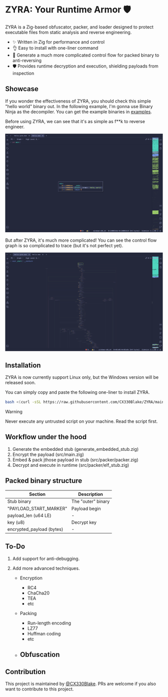 # ZYRA: Your Runtime Armor 🛡️

ZYRA is a Zig-based obfuscator, packer, and loader designed to protect executable files from static analysis and reverse engineering.

- ✨ Written in Zig for performance and control
- 👌 Easy to install with one-liner command
- 🔄 Generate a much more complicated control flow for packed binary to anti-reversing
- 🛡️ Provides runtime decryption and execution, shielding payloads from inspection

## Showcase

If you wonder the effectiveness of ZYRA, you should check this simple "hello world" binary out. In the following example, I'm gonna use Binary Ninja as the decompiler. You can get the example binaries in [examples](./examples/).

Before using ZYRA, we can see that it's as simple as f\*\*k to reverse engineer.

![Before ZYRA](./assets/BeforeZyra.png)

But after ZYRA, it's much more complicated! You can see the control flow graph is so complicated to trace (but it's not perfect yet).

![After ZYRA](./assets/AfterZyra.png)

## Installation

ZYRA is now currently support Linux only, but the Windows version will be released soon.

You can simply copy and paste the following one-liner to install ZYRA.

```bash
bash <(curl -sSL https://raw.githubusercontent.com/CX330Blake/ZYRA/main/install.sh)
```

> [!WARNING]  
> Never execute any untrusted script on your machine. Read the script first.

## Workflow under the hood

1. Generate the embedded stub (generate_embedded_stub.zig)
2. Encrypt the payload (src/main.zig)
3. Embed & pack jthose payload in stub (src/packer/packer.zig)
4. Decrypt and execute in runtime (src/packer/elf_stub.zig)

## Packed binary structure

| Section                   | Description        |
| ------------------------- | ------------------ |
| Stub binary               | The "outer" binary |
| "PAYLOAD_START_MARKER"    | Payload begin      |
| payload_len (u64 LE)      | -                  |
| key (u8)                  | Decrypt key        |
| encrypted_payload (bytes) | -                  |

## To-Do

1. Add support for anti-debugging.
2. Add more advanced techniques.

    - Encryption
        - RC4
        - ChaCha20
        - TEA
        - etc
    - Packing

        - Run-length encoding
        - LZ77
        - Huffman coding
        - etc

   - Obfuscation
        -

## Contribution

This project is maintained by [@CX330Blake](https://github.com/CX330Blake/). PRs are welcome if you also want to contribute to this project.

